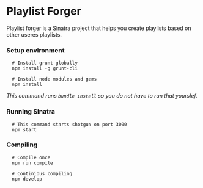 # Playlist Forger
Playlist forger is a Sinatra project that helps you create playlists based on other useres playlists.

### Setup environment
```shell
  # Install grunt globally
  npm install -g grunt-cli

  # Install node modules and gems
  npm install
```
_This command runs `bundle install` so you do not have to run that yourslef._

### Running Sinatra
```shell
  # This command starts shotgun on port 3000
  npm start
```

### Compiling
```shell
  # Compile once
  npm run compile

  # Continious compiling
  npm develop
```
